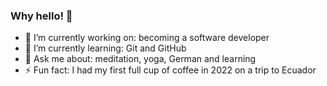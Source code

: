 ### Why hello! 👋

- 🔭 I’m currently working on: becoming a software developer
- 🌱 I’m currently learning: Git and GitHub
- 💬 Ask me about: meditation, yoga, German and learning
- ⚡ Fun fact: I had my first full cup of coffee in 2022 on a trip to Ecuador

<!--
**mike-pool/mike-pool** is a ✨ _special_ ✨ repository because its `README.md` (this file) appears on your GitHub profile.

Here are some ideas to get you started:

- 🔭 I’m currently working on ...
- 🌱 I’m currently learning ...
- 👯 I’m looking to collaborate on ...
- 🤔 I’m looking for help with ...
- 💬 Ask me about ...
- 📫 How to reach me: ...
- 😄 Pronouns: ...
- ⚡ Fun fact: ...
-->
